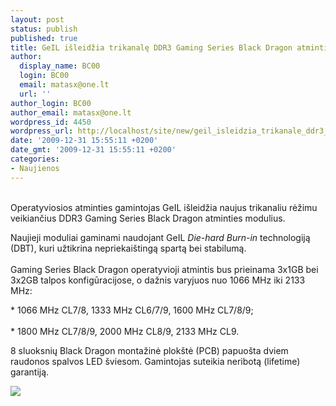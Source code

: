 ```yaml
---
layout: post
status: publish
published: true
title: GeIL išleidžia trikanalę DDR3 Gaming Series Black Dragon atmintį
author:
  display_name: BC00
  login: BC00
  email: matasx@one.lt
  url: ''
author_login: BC00
author_email: matasx@one.lt
wordpress_id: 4450
wordpress_url: http://localhost/site/new/geil_isleidzia_trikanale_ddr3_gaming_series_black_dragon_atminti/
date: '2009-12-31 15:55:11 +0200'
date_gmt: '2009-12-31 15:55:11 +0200'
categories:
- Naujienos
---
```

<p>
<br />Operatyviosios atminties gamintojas GeIL išleidžia naujus trikanaliu rėžimu veikiančius DDR3 Gaming Series Black Dragon atminties modulius. </p>
<p>Naujieji moduliai gaminami naudojant GeIL <i>Die-hard Burn-in</i> technologiją (DBT), kuri užtikrina nepriekaištingą spartą bei stabilumą.<br />
<br />Gaming Series Black Dragon operatyvioji atmintis bus prieinama 3x1GB bei 3x2GB talpos konfigūracijose, o dažnis varyjuos nuo 1066 MHz iki 2133 MHz:</p>
<p>* 1066 MHz CL7/8, 1333 MHz CL6/7/9, 1600 MHz CL7/8/9;<br />
<br />* 1800 MHz CL7/8/9, 2000 MHz CL8/9, 2133 MHz CL9.</p>
<p>8 sluoksnių Black Dragon montažinė plokštė (PCB) papuošta dviem raudonos spalvos LED šviesom. Gamintojas suteikia neribotą (lifetime) garantiją.</p>
<p><img src="http://www.ipix.lt/images/86918137.jpg" /></p>
